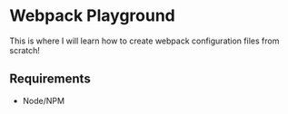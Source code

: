 # Webpack Playground
This is where I will learn how to create webpack configuration files from scratch!

## Requirements
- Node/NPM